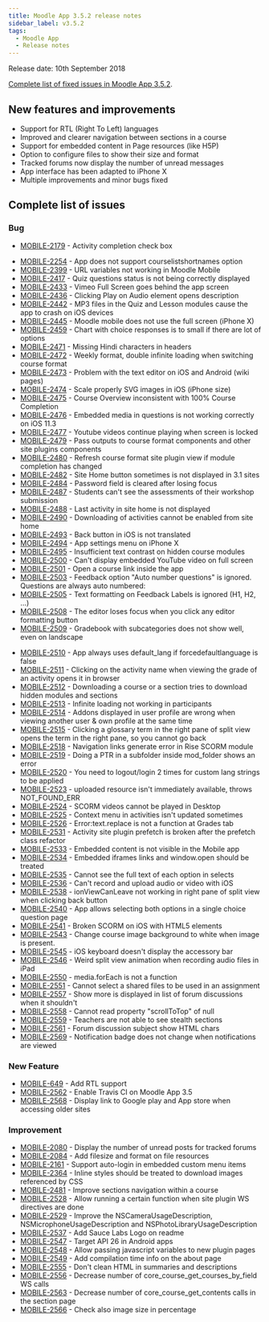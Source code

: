 ```yaml
---
title: Moodle App 3.5.2 release notes
sidebar_label: v3.5.2
tags:
  - Moodle App
  - Release notes
---
```


Release date: 10th September 2018

[Complete list of fixed issues in Moodle App 3.5.2](https://tracker.moodle.org/jira/secure/ReleaseNote.jspa?projectId=10070&version=16271).

## New features and improvements

- Support for RTL (Right To Left) languages
- Improved and clearer navigation between sections in a course
- Support for embedded content in Page resources (like H5P)
- Option to configure files to show their size and format
- Tracked forums now display the number of unread messages
- App interface has been adapted to iPhone X
- Multiple improvements and minor bugs fixed

## Complete list of issues

### Bug

- [MOBILE-2179](https://tracker.moodle.org/browse/MOBILE-2179) - Activity completion check box
<!-- cspell:disable-next-line -->
- [MOBILE-2254](https://tracker.moodle.org/browse/MOBILE-2254) - App does not support courselistshortnames option
- [MOBILE-2399](https://tracker.moodle.org/browse/MOBILE-2399) - URL variables not working in Moodle Mobile
- [MOBILE-2417](https://tracker.moodle.org/browse/MOBILE-2417) - Quiz questions status is not being correctly displayed
- [MOBILE-2433](https://tracker.moodle.org/browse/MOBILE-2433) - Vimeo Full Screen goes behind the app screen
- [MOBILE-2436](https://tracker.moodle.org/browse/MOBILE-2436) - Clicking Play on Audio element opens description
- [MOBILE-2442](https://tracker.moodle.org/browse/MOBILE-2442) - MP3 files in the Quiz and Lesson modules cause the app to crash on iOS devices
- [MOBILE-2445](https://tracker.moodle.org/browse/MOBILE-2445) - Moodle mobile does not use the full screen (iPhone X)
- [MOBILE-2459](https://tracker.moodle.org/browse/MOBILE-2459) - Chart with choice responses is to small if there are lot of options
- [MOBILE-2471](https://tracker.moodle.org/browse/MOBILE-2471) - Missing Hindi characters in headers
- [MOBILE-2472](https://tracker.moodle.org/browse/MOBILE-2472) - Weekly format, double infinite loading when switching course format
- [MOBILE-2473](https://tracker.moodle.org/browse/MOBILE-2473) - Problem with the text editor on iOS and Android (wiki pages)
- [MOBILE-2474](https://tracker.moodle.org/browse/MOBILE-2474) - Scale properly SVG images in iOS (iPhone size)
- [MOBILE-2475](https://tracker.moodle.org/browse/MOBILE-2475) - Course Overview inconsistent with 100% Course Completion
- [MOBILE-2476](https://tracker.moodle.org/browse/MOBILE-2476) - Embedded media in questions is not working correctly on iOS 11.3
- [MOBILE-2477](https://tracker.moodle.org/browse/MOBILE-2477) - Youtube videos continue playing when screen is locked
- [MOBILE-2479](https://tracker.moodle.org/browse/MOBILE-2479) - Pass outputs to course format components and other site plugins components
- [MOBILE-2480](https://tracker.moodle.org/browse/MOBILE-2480) - Refresh course format site plugin view if module completion has changed
- [MOBILE-2482](https://tracker.moodle.org/browse/MOBILE-2482) - Site Home button sometimes is not displayed in 3.1 sites
- [MOBILE-2484](https://tracker.moodle.org/browse/MOBILE-2484) - Password field is cleared after losing focus
- [MOBILE-2487](https://tracker.moodle.org/browse/MOBILE-2487) - Students can't see the assessments of their workshop submission
- [MOBILE-2488](https://tracker.moodle.org/browse/MOBILE-2488) - Last activity in site home is not displayed
- [MOBILE-2490](https://tracker.moodle.org/browse/MOBILE-2490) - Downloading of activities cannot be enabled from site home
- [MOBILE-2493](https://tracker.moodle.org/browse/MOBILE-2493) - Back button in iOS is not translated
- [MOBILE-2494](https://tracker.moodle.org/browse/MOBILE-2494) - App settings menu on iPhone X
- [MOBILE-2495](https://tracker.moodle.org/browse/MOBILE-2495) - Insufficient text contrast on hidden course modules
- [MOBILE-2500](https://tracker.moodle.org/browse/MOBILE-2500) - Can't display embedded YouTube video on full screen
- [MOBILE-2501](https://tracker.moodle.org/browse/MOBILE-2501) - Open a course link inside the app
- [MOBILE-2503](https://tracker.moodle.org/browse/MOBILE-2503) - Feedback option "Auto number questions" is ignored. Questions are always auto numbered:
- [MOBILE-2505](https://tracker.moodle.org/browse/MOBILE-2505) - Text formatting on Feedback Labels is ignored (H1, H2, …)
- [MOBILE-2508](https://tracker.moodle.org/browse/MOBILE-2508) - The editor loses focus when you click any editor formatting button
- [MOBILE-2509](https://tracker.moodle.org/browse/MOBILE-2509) - Gradebook with subcategories does not show well, even on landscape
<!-- cspell:disable-next-line -->
- [MOBILE-2510](https://tracker.moodle.org/browse/MOBILE-2510) - App always uses default_lang if forcedefaultlanguage is false
- [MOBILE-2511](https://tracker.moodle.org/browse/MOBILE-2511) - Clicking on the activity name when viewing the grade of an activity opens it in browser
- [MOBILE-2512](https://tracker.moodle.org/browse/MOBILE-2512) - Downloading a course or a section tries to download hidden modules and sections
- [MOBILE-2513](https://tracker.moodle.org/browse/MOBILE-2513) - Infinite loading not working in participants
- [MOBILE-2514](https://tracker.moodle.org/browse/MOBILE-2514) - Addons displayed in user profile are wrong when viewing another user & own profile at the same time
- [MOBILE-2515](https://tracker.moodle.org/browse/MOBILE-2515) - Clicking a glossary term in the right pane of split view opens the term in the right pane, so you cannot go back
- [MOBILE-2518](https://tracker.moodle.org/browse/MOBILE-2518) - Navigation links generate error in Rise SCORM module
- [MOBILE-2519](https://tracker.moodle.org/browse/MOBILE-2519) - Doing a PTR in a subfolder inside mod_folder shows an error
- [MOBILE-2520](https://tracker.moodle.org/browse/MOBILE-2520) - You need to logout/login 2 times for custom lang strings to be applied
- [MOBILE-2523](https://tracker.moodle.org/browse/MOBILE-2523) - uploaded resource isn't immediately available, throws NOT_FOUND_ERR
- [MOBILE-2524](https://tracker.moodle.org/browse/MOBILE-2524) - SCORM videos cannot be played in Desktop
- [MOBILE-2525](https://tracker.moodle.org/browse/MOBILE-2525) - Context menu in activities isn't updated sometimes
- [MOBILE-2526](https://tracker.moodle.org/browse/MOBILE-2526) - Error:text.replace is not a function at Grades tab
- [MOBILE-2531](https://tracker.moodle.org/browse/MOBILE-2531) - Activity site plugin prefetch is broken after the prefetch class refactor
- [MOBILE-2533](https://tracker.moodle.org/browse/MOBILE-2533) - Embedded content is not visible in the Mobile app
- [MOBILE-2534](https://tracker.moodle.org/browse/MOBILE-2534) - Embedded iframes links and window.open should be treated
- [MOBILE-2535](https://tracker.moodle.org/browse/MOBILE-2535) - Cannot see the full text of each option in selects
- [MOBILE-2536](https://tracker.moodle.org/browse/MOBILE-2536) - Can't record and upload audio or video with iOS
- [MOBILE-2538](https://tracker.moodle.org/browse/MOBILE-2538) - ionViewCanLeave not working in right pane of split view when clicking back button
- [MOBILE-2540](https://tracker.moodle.org/browse/MOBILE-2540) - App allows selecting both options in a single choice question page
- [MOBILE-2541](https://tracker.moodle.org/browse/MOBILE-2541) - Broken SCORM on iOS with HTML5 elements
- [MOBILE-2543](https://tracker.moodle.org/browse/MOBILE-2543) - Change course image background to white when image is present.
- [MOBILE-2545](https://tracker.moodle.org/browse/MOBILE-2545) - iOS keyboard doesn't display the accessory bar
- [MOBILE-2546](https://tracker.moodle.org/browse/MOBILE-2546) - Weird split view animation when recording audio files in iPad
- [MOBILE-2550](https://tracker.moodle.org/browse/MOBILE-2550) - media.forEach is not a function
- [MOBILE-2551](https://tracker.moodle.org/browse/MOBILE-2551) - Cannot select a shared files to be used in an assignment
- [MOBILE-2557](https://tracker.moodle.org/browse/MOBILE-2557) - Show more is displayed in list of forum discussions when it shouldn't
- [MOBILE-2558](https://tracker.moodle.org/browse/MOBILE-2558) - Cannot read property "scrollToTop" of null
- [MOBILE-2559](https://tracker.moodle.org/browse/MOBILE-2559) - Teachers are not able to see stealth sections
- [MOBILE-2561](https://tracker.moodle.org/browse/MOBILE-2561) - Forum discussion subject show HTML chars
- [MOBILE-2569](https://tracker.moodle.org/browse/MOBILE-2569) - Notification badge does not change when notifications are viewed

### New Feature

- [MOBILE-649](https://tracker.moodle.org/browse/MOBILE-649) - Add RTL support
- [MOBILE-2562](https://tracker.moodle.org/browse/MOBILE-2562) - Enable Travis CI on Moodle App 3.5
- [MOBILE-2568](https://tracker.moodle.org/browse/MOBILE-2568) - Display link to Google play and App store when accessing older sites

### Improvement

- [MOBILE-2080](https://tracker.moodle.org/browse/MOBILE-2080) - Display the number of unread posts for tracked forums
- [MOBILE-2084](https://tracker.moodle.org/browse/MOBILE-2084) - Add filesize and format on file resources
- [MOBILE-2161](https://tracker.moodle.org/browse/MOBILE-2161) - Support auto-login in embedded custom menu items
- [MOBILE-2364](https://tracker.moodle.org/browse/MOBILE-2364) - Inline styles should be treated to download images referenced by CSS
- [MOBILE-2481](https://tracker.moodle.org/browse/MOBILE-2481) - Improve sections navigation within a course
- [MOBILE-2528](https://tracker.moodle.org/browse/MOBILE-2528) - Allow running a certain function when site plugin WS directives are done
- [MOBILE-2529](https://tracker.moodle.org/browse/MOBILE-2529) - Improve the NSCameraUsageDescription, NSMicrophoneUsageDescription and NSPhotoLibraryUsageDescription
- [MOBILE-2537](https://tracker.moodle.org/browse/MOBILE-2537) - Add Sauce Labs Logo on readme
- [MOBILE-2547](https://tracker.moodle.org/browse/MOBILE-2547) - Target API 26 in Android apps
- [MOBILE-2548](https://tracker.moodle.org/browse/MOBILE-2548) - Allow passing javascript variables to new plugin pages
- [MOBILE-2549](https://tracker.moodle.org/browse/MOBILE-2549) - Add compilation time info on the about page
- [MOBILE-2555](https://tracker.moodle.org/browse/MOBILE-2555) - Don't clean HTML in summaries and descriptions
- [MOBILE-2556](https://tracker.moodle.org/browse/MOBILE-2556) - Decrease number of core_course_get_courses_by_field WS calls
- [MOBILE-2563](https://tracker.moodle.org/browse/MOBILE-2563) - Decrease number of core_course_get_contents calls in the section page
- [MOBILE-2566](https://tracker.moodle.org/browse/MOBILE-2566) - Check also image size in percentage
